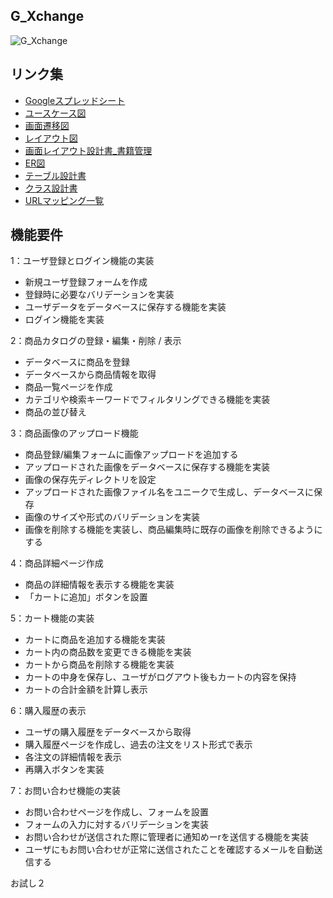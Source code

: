 ## G_Xchange
![G_Xchange](https://img.shields.io/badge/Version-0.0.0-990000.svg)

## リンク集
- [Googleスプレッドシート](https://drive.google.com/drive/u/0/folders/1-roOokKqeLLemFCi9_nUCXZB8nd9r2Mg)
- [ユースケース図](https://www.figma.com/design/1FHDWPVVQIz17znMWBGoMA/UML-Use-Case-Diagram-(Community)?node-id=0-1&t=gJ14Ykkbc7scDHDc-1)
- [画面遷移図](https://www.figma.com/board/VcWE3DDOnYaTjBdRCIszMV/Entity-relationship-(ER)-Diagram-(Community)?node-id=0-1&t=pMfiVIQyutNQzZTx-1)
- [レイアウト図](https://www.figma.com/design/bkxQDsRZeRDQ3whOlcx0t2/EC%E3%82%B5%E3%82%A4%E3%83%88-%E6%97%A5%E6%9C%AC%E8%AA%9E%E3%83%AF%E3%82%A4%E3%83%A4%E3%83%BC%E3%83%95%E3%83%AC%E3%83%BC%E3%83%A0-(Community)?node-id=31-10850&t=nO1CiySTnnIjovim-1)
- [画面レイアウト設計書_書籍管理](https://docs.google.com/document/d/1K5AMjsroJLlKEMf1fIPJKDw1e8ZMhxsK/edit)
- [ER図](https://www.figma.com/board/doltIUZEiDblQT2GUJRbuL/FigJam-ER-Diagram-Template-(Community)?node-id=0-1&t=2bRAgjsLxfx5ZSXm-1)
- [テーブル設計書](https://docs.google.com/spreadsheets/d/1sB0bkHo7bQcCjjboNBKfvzxNyTK-gV-x4ntMSb97Ydo/edit?gid=0#gid=0)
- [クラス設計書](https://docs.google.com/spreadsheets/d/1-87RJE4FHaRmWMn16mwFAHAaWpDv8kcq/edit?gid=788228945#gid=788228945)
- [URLマッピング一覧](https://docs.google.com/spreadsheets/d/1y0lJ4_Cli_bPAPsbkgGsMGVLZdjui-6b/edit?gid=1173526636#gid=1173526636)

## 機能要件
1：ユーザ登録とログイン機能の実装
- 新規ユーザ登録フォームを作成
- 登録時に必要なバリデーションを実装
- ユーザデータをデータベースに保存する機能を実装
- ログイン機能を実装

2：商品カタログの登録・編集・削除 / 表示
- データベースに商品を登録
- データベースから商品情報を取得
- 商品一覧ページを作成
- カテゴリや検索キーワードでフィルタリングできる機能を実装
- 商品の並び替え

3：商品画像のアップロード機能
- 商品登録/編集フォームに画像アップロードを追加する
- アップロードされた画像をデータベースに保存する機能を実装
- 画像の保存先ディレクトリを設定
- アップロードされた画像ファイル名をユニークで生成し、データベースに保存
- 画像のサイズや形式のバリデーションを実装
- 画像を削除する機能を実装し、商品編集時に既存の画像を削除できるようにする

4：商品詳細ページ作成
- 商品の詳細情報を表示する機能を実装
- 「カートに追加」ボタンを設置

5：カート機能の実装
- カートに商品を追加する機能を実装
- カート内の商品数を変更できる機能を実装
- カートから商品を削除する機能を実装
- カートの中身を保存し、ユーザがログアウト後もカートの内容を保持
- カートの合計金額を計算し表示

6：購入履歴の表示
- ユーザの購入履歴をデータベースから取得
- 購入履歴ページを作成し、過去の注文をリスト形式で表示
- 各注文の詳細情報を表示
- 再購入ボタンを実装

7：お問い合わせ機能の実装
- お問い合わせページを作成し、フォームを設置
- フォームの入力に対するバリデーションを実装
- お問い合わせが送信された際に管理者に通知めーrを送信する機能を実装
- ユーザにもお問い合わせが正常に送信されたことを確認するメールを自動送信する

お試し２
